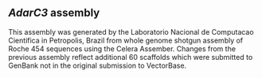 *AdarC3* assembly
-----------------

This assembly was generated by the Laboratorio Nacional de Computacao
Cientifica in Petropolis, Brazil from whole genome shotgun assembly of
Roche 454 sequences using the Celera Assember. Changes from the previous
assembly reflect additional 60 scaffolds which were submitted to GenBank
not in the original submission to VectorBase.
